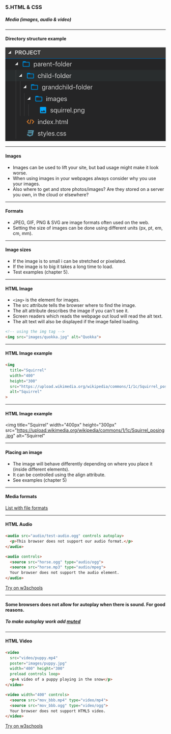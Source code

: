 ### 5.HTML & CSS
##### Media (images, audio & video)

---

#### Directory structure example
<img  src="/new/media/html-css-images/html-css-5/folder2.png" alt="folder structure">

---

#### Images

* Images can be used to lift your site, but bad usage might make it look worse.
* When using images in your webpages always consider why you use your images.
* Also where to get and store photos/images? Are they stored on a server you own, in the cloud or elsewhere?


---

#### Formats

* JPEG, GIF, PNG & SVG are image formats often used on the web. 
* Setting the size of images can be done using different units (px, pt, em, cm, mm).


---

#### Image sizes

* If the image is to small i can be stretched or pixelated.
* If the image is to big it takes a long time to load.
* Test examples (chapter 5).


---

####  HTML Image

* ```<img>``` is the element for images.
* The src attribute tells the browser where to find the image.
* The alt attribute describes the image if you can't see it.
* Screen readers which reads the webpage out loud will read the alt text.
* The alt text will also be displayed if the image failed loading.

```HTML
<!-- using the img tag -->
<img src="images/quokka.jpg" alt="Quokka">
```


---

####  HTML Image example

```HTML
<img
  title="Squirrel"
  width="400"
  height="300"
  src="https://upload.wikimedia.org/wikipedia/commons/1/1c/Squirrel_posing.jpg"
  alt="Squirrel"
>
```


---

#### HTML Image example
<img
  title="Squirrel"
  width="400px"
  height="300px"
  src="https://upload.wikimedia.org/wikipedia/commons/1/1c/Squirrel_posing.jpg"
  alt="Squirrel"
>

---

#### Placing an image

* The image will behave differently depending on where you place it (inside different elements).
* It can be controlled using the align attribute.
* See examples (chapter 5)


---

#### Media formats
<a href="https://www.w3schools.com/html/html_media.asp">List with file formats</a>

---

####  HTML Audio

```HTML
<audio src="audio/test-audio.ogg" controls autoplay>
  <p>This browser does not support our audio format.</p>
</audio>
```

```HTML
<audio controls>
  <source src="horse.ogg" type="audio/ogg">
  <source src="horse.mp3" type="audio/mpeg">
  Your browser does not support the audio element.
</audio>
```
[Try on w3schools](https://www.w3schools.com/html/tryit.asp?filename=tryhtml5_audio_all)


---

#### Some browsers does not allow for autoplay when there is sound. For good reasons.
##### To make autoplay work add <a href="https://www.w3schools.com/tags/att_video_muted.asp">muted</a>

---

####  HTML Video

```HTML
<video
  src="video/puppy.mp4"
  poster="images/puppy.jpg"
  width="400" height="300"
  preload controls loop>
  <p>A video of a puppy playing in the snow</p>
</video>
```

```HTML
<video width="400" controls>
  <source src="mov_bbb.mp4" type="video/mp4">
  <source src="mov_bbb.ogg" type="video/ogg">
  Your browser does not support HTML5 video.
</video>
```
[Try on w3schools](https://www.w3schools.com/html/tryit.asp?filename=tryhtml5_video_autoplay)